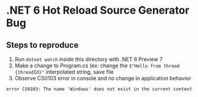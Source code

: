 # .NET 6 Hot Reload Source Generator Bug

## Steps to reproduce

1. Run `dotnet watch` inside this directory with .NET 6 Preview 7
2. Make a change to Program.cs (ex: change the `$"Hello from thread {threadId}"` interpolated string, save file
3. Observe CS0103 error in console and no change in application behavior

```
error CS0103: The name 'Windows' does not exist in the current context
```
